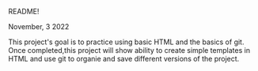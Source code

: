 README!

November, 3 2022

This project's goal is to practice using basic HTML and the basics of git. 
Once completed,this project will show ability to create simple templates
in HTML and use git to organie and save different versions of the project.
 

